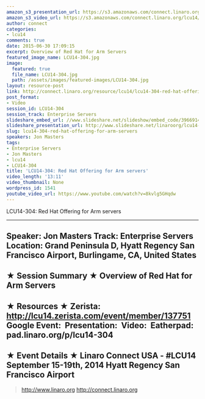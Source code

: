 ```yaml
---
amazon_s3_presentation_url: https://s3.amazonaws.com/connect.linaro.org/hkg15/Videos/09-17-Wednesday/LCU14-304.pdf
amazon_s3_video_url: https://s3.amazonaws.com/connect.linaro.org/lcu14/videos/09-17-Wednesday/LCU14-304-+Red+Hat+Offering+for+Arm+servers.mp4
author: connect
categories:
- lcu14
comments: true
date: 2015-06-30 17:09:15
excerpt: Overview of Red Hat for Arm Servers
featured_image_name: LCU14-304.jpg
image:
  featured: true
  file_name: LCU14-304.jpg
  path: /assets/images/featured-images/LCU14-304.jpg
layout: resource-post
link: http://connect.linaro.org/resource/lcu14/lcu14-304-red-hat-offering-for-arm-servers/
post_format:
- Video
session_id: LCU14-304
session_track: Enterprise Servers
slideshare_embed_url: //www.slideshare.net/slideshow/embed_code/39669148
slideshare_presentation_url: http://www.slideshare.net/linaroorg/lcu14-304-linaro-connectusa2014
slug: lcu14-304-red-hat-offering-for-arm-servers
speakers: Jon Masters
tags:
- Enterprise Servers
- Jon Masters
- lcu14
- LCU14-304
title: 'LCU14-304: Red Hat Offering for Arm servers'
video_length: '13:11'
video_thumbnail: None
wordpress_id: 1541
youtube_video_url: https://www.youtube.com/watch?v=8kvlg5GHqdw
---
```


LCU14-304: Red Hat Offering for Arm servers

---------------------------------------------------

Speaker: Jon Masters
Track: Enterprise Servers
Location: Grand Peninsula D, Hyatt Regency San Francisco Airport, Burlingame, CA, United States
---------------------------------------------------

★ Session Summary ★
Overview of Red Hat for Arm Servers
---------------------------------------------------

★ Resources ★
Zerista: http://lcu14.zerista.com/event/member/137751
Google Event: 
Presentation: 
Video: 
Eatherpad: pad.linaro.org/p/lcu14-304
---------------------------------------------------

★ Event Details ★
Linaro Connect USA - #LCU14
September 15-19th, 2014
Hyatt Regency San Francisco Airport
---------------------------------------------------

> http://www.linaro.org
> http://connect.linaro.org